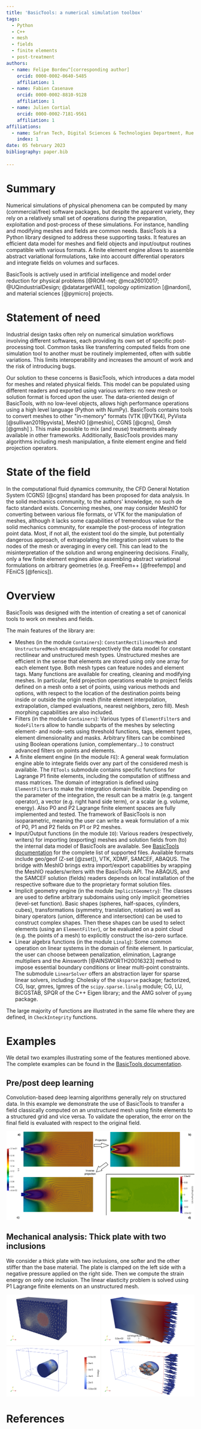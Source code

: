 ```yaml
---
title: 'BasicTools: a numerical simulation toolbox'
tags:
  - Python
  - C++
  - mesh
  - fields
  - finite elements
  - post-treatment
authors:
  - name: Felipe Bordeu^[corresponding author]
    orcid: 0000-0002-0640-5485
    affiliation: 1
  - name: Fabien Casenave
    orcid: 0000-0002-8810-9128
    affiliation: 1
  - name: Julien Cortial
    orcid: 0000-0002-7181-9561
    affiliation: 1
affiliations:
  - name: Safran Tech, Digital Sciences & Technologies Department, Rue des Jeunes Bois, Châteaufort, 78114 Magny-Les-Hameaux, France
    index: 1
date: 05 february 2023
bibliography: paper.bib

---
```


# Summary

Numerical simulations of physical phenomena can be computed by many (commercial/free) software packages, but despite the apparent variety, they rely on a relatively small set of operations during the preparation, exploitation and post-process of these simulations. For instance, handling and modifying meshes and fields are common needs. BasicTools is a Python library designed to address these supporting tasks. It features an efficient data model for meshes and field objects and input/output routines compatible with various formats. A finite element engine allows to assemble abstract variational formulations, take into account differential operators and integrate fields on volumes and surfaces.

BasicTools is actively used in artificial intelligence and model order reduction for physical problems [@ROM-net; @mca26010017; @UQindustrialDesign; @datatargetVAE], topology optimization [@nardoni], and material sciences [@pymicro] projects.

# Statement of need

Industrial design tasks often rely on numerical simulation workflows involving different softwares, each providing its own set of specific post-processing tool. Common tasks like transferring computed fields from one simulation tool to another must be routinely implemented, often with subtle variations. This limits interoperability and increases the amount of work and the risk of introducing bugs.

Our solution to these concerns is BasicTools, which introduces a data model for meshes and related physical fields. This model can be populated using different readers and exported using various writers: no new mesh or solution format is forced upon the user. The data-oriented design of BasicTools, with no low-level objects, allows high performance operations using a high level language (Python with NumPy). BasicTools contains tools to convert meshes to other "in-memory" formats (VTK [@VTK4], PyVista [@sullivan2019pyvista], MeshIO [@meshio], CGNS [@cgns], Gmsh [@gmsh] ). This make possible to mix (and reuse) treatments already available in other frameworks.
Additionally, BasicTools provides many algorithms including mesh manipulation, a finite element engine and field projection operators.


# State of the field

In the computational fluid dynamics community, the CFD General Notation System (CGNS) [@cgns] standard has been proposed for data analysis. In the solid mechanics community, to the authors' knowledge, no such de facto standard exists. Concerning meshes, one may consider MeshIO for converting between various file formats, or VTK for the manipulation of meshes, although it lacks some capabilities of tremendous value for the solid mechanics community, for example the post-process of integration point data. Most, if not all, the existent tool do the simple, but potentially dangerous approach, of extrapolating the integration point values to the nodes of the mesh or averaging in every cell. This can lead to the misinterpretation of the solution and wrong engineering decisions. Finally, only a few finite element engines allow assembling abstract variational formulations on arbitrary geometries (e.g. FreeFem++ [@freefempp] and FEniCS [@fenics]).

# Overview

BasicTools was designed with the intention of creating a set of canonical tools to work on meshes and fields.

The main features of the library are:

- Meshes (in the module `Containers`):
  `ConstantRectilinearMesh` and `UnstructuredMesh` encapsulate respectively the data model for constant rectilinear and unstructured mesh types. Unstructured meshes are efficient in the sense that elements are stored using only one array for each element type. Both mesh types can feature nodes and element tags. Many functions are available for creating, cleaning and modifying meshes. In particular, field projection operations enable to project fields defined on a mesh onto a set of points, using various methods and options, with respect to the location of the destination points being inside or outside the origin mesh (finite element interpolation, extrapolation, clamped evaluations, nearest neighbors, zero fill). Mesh morphing capabilities are also included.
- Filters (in the module `Containers`):
  Various types of `ElementFilter`s and `NodeFilter`s allow to handle subparts of the meshes by selecting element- and node-sets using threshold functions, tags, element types, element dimensionality and masks. Arbitrary filters can be combined using Boolean operations (union, complementary...) to construct advanced filters on points and elements.
- A finite element engine (in the module `FE`):
  A general weak formulation engine able to integrate fields over any part of the considered mesh is available. The `FETools` submodule contains specific functions for Lagrange P1 finite elements, including the computation of stiffness and mass matrices. The domain of integration is defined using `ElementFilter`s to make the integration domain flexible. Depending on the parameter of the integration, the result can be a matrix (e.g. tangent operator), a vector (e.g. right hand side term), or a scalar (e.g. volume, energy). Also P0 and P2 Lagrange finite element spaces are fully implemented and tested. The framework of BasicTools is non isoparametric, meaning the user can write a weak formulation of a mix of P0, P1 and P2 fields on P1 or P2 meshes.
- Input/Output functions (in the module `IO`):
  Various readers (respectively, writers) for importing (exporting) meshes and solution fields from (to) the internal data model of BasicTools are available. See [BasicTools documentation](https://basictools.readthedocs.io/en/latest/_source/BasicTools.IO.html#submodules) for the complete list of supported files. Available formats include geo/geof (Z-set [@zset]), VTK, XDMF, SAMCEF, ABAQUS. The bridge with MeshIO brings extra import/export capabilities by wrapping the MeshIO readers/writers with the BasicTools API. The ABAQUS, and the SAMCEF solution (fields) readers depends on local installation of the respective software due to the proprietary format solution files.
- Implicit geometry engine (in the module `ImplicitGeometry`):
  The classes are used to define arbitrary subdomains using only implicit geometries (level-set function). Basic shapes (spheres, half-spaces, cylinders, cubes), transformations (symmetry, translation, rotation) as well as binary operators (union, difference and intersection) can be used to construct complex shapes. Then these shapes can be used to select elements (using an `ElementFilter`), or be evaluated on a point cloud (e.g. the points of a mesh) to explicitly construct the iso-zero surface.
- Linear algebra functions (in the module `Linalg`):
  Some common operation on linear systems in the domain of finite element. In particular, the user can choose between penalization, elimination, Lagrange multipliers and the Ainsworth [@AINSWORTH20016323] method to impose essential boundary conditions or linear multi-point constraints. The submodule `LinearSolver` offers an abstraction layer for sparse linear solvers, including: Cholesky of the `sksparse` package; factorized, CG, lsqr, gmres, lgmres of the `scipy.sparse.linalg` module; CG, LU, BiCGSTAB, SPQR of the C++ Eigen library; and the AMG solver of `pyamg` package.

The large majority of functions are illustrated in the same file where they are defined, in `CheckIntegrity` functions.

# Examples

We detail two examples illustrating some of the features mentioned above.
The complete examples can be found in the [BasicTools documentation](https://basictools.readthedocs.io/en/latest/Examples.html).

## Pre/post deep learning

Convolution-based deep learning algorithms generally rely on structured data. In this example we demonstrate the use of BasicTools to transfer a field classically computed on an unstructured mesh using finite elements to a structured grid and vice versa. To validate the operation, the error on the final field is evaluated with respect to the original field.

![Example of a deep learning workflow coupled to a finite element simulator a) Initial field on a unstructured mesh, b) transferred field into a regular grid (projection step) c) inverse projection into the original unstructured mesh d) projection error on the unstructured mesh .\label{fig:DeepLearningPrepost}](DeepLearningPrepost.png)

## Mechanical analysis: Thick plate with two inclusions

We consider a thick plate with two inclusions, one softer and the other stiffer than the base material. The plate is clamped on the left side with a negative pressure applied on the right side. Then we compute the strain energy on only one inclusion. The linear elasticity problem is solved using P1 Lagrange finite elements on an unstructured mesh.

![Analysis of a mechanical thick plate with two inclusions.\label{fig:TwoInclusions}](TwoInclusions_img1.png)

# References
